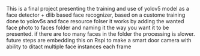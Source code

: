 This is a final project presenting the training and use of yolov5 model as a face detector + dlib based face recognizer, based on a custome training done to yolov5s and face resource folser
it works by adding the wanted face photo to faces folder and naming it the way you want it to be presented.
if there are too many faces in the folder the processing is slower. 
future steps are embedding this on Rspi to make a smart door camera with ability to ditact multiple face instances each frame
